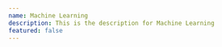 ```yaml
---
name: Machine Learning
description: This is the description for Machine Learning
featured: false
---
```

